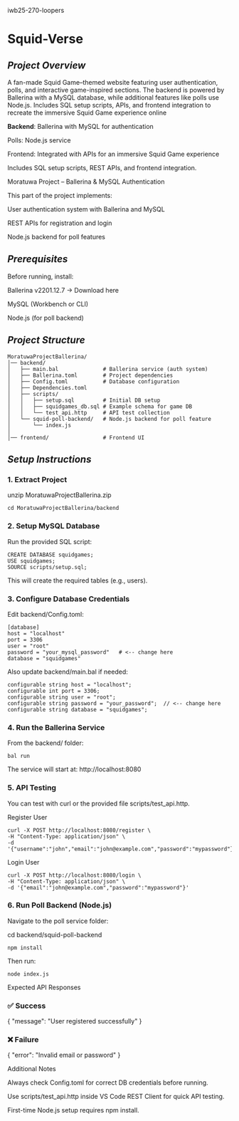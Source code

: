 iwb25-270-loopers
# Squid-Verse


## ***Project Overview***

A fan-made Squid Game–themed website featuring user authentication, polls, and interactive game-inspired sections. The backend is powered by Ballerina with a MySQL database, while additional features like polls use Node.js. Includes SQL setup scripts, APIs, and frontend integration to recreate the immersive Squid Game experience online

**Backend**: Ballerina with MySQL for authentication

Polls: Node.js service

Frontend: Integrated with APIs for an immersive Squid Game experience

Includes SQL setup scripts, REST APIs, and frontend integration.

Moratuwa Project – Ballerina & MySQL Authentication

This part of the project implements:

User authentication system with Ballerina and MySQL

REST APIs for registration and login

Node.js backend for poll features

## ***Prerequisites***

Before running, install:

Ballerina v2201.12.7 → Download here

MySQL (Workbench or CLI)

Node.js (for poll backend)

## ***Project Structure***
```
MoratuwaProjectBallerina/
│── backend/
│   ├── main.bal              # Ballerina service (auth system)
│   ├── Ballerina.toml        # Project dependencies
│   ├── Config.toml           # Database configuration
│   ├── Dependencies.toml
│   ├── scripts/
│   │   ├── setup.sql         # Initial DB setup
│   │   ├── squidgames_db.sql # Example schema for game DB
│   │   └── test_api.http     # API test collection
│   └── squid-poll-backend/   # Node.js backend for poll feature
│       └── index.js
│
│── frontend/                 # Frontend UI
```
## ***Setup Instructions***
### 1. Extract Project
unzip MoratuwaProjectBallerina.zip
```
cd MoratuwaProjectBallerina/backend
```
### 2. Setup MySQL Database

Run the provided SQL script:
```
CREATE DATABASE squidgames;
USE squidgames;
SOURCE scripts/setup.sql;
```

This will create the required tables (e.g., users).

### 3. Configure Database Credentials

Edit backend/Config.toml:
```
[database]
host = "localhost"
port = 3306
user = "root"
password = "your_mysql_password"   # <-- change here
database = "squidgames"
```

Also update backend/main.bal if needed:
```
configurable string host = "localhost";
configurable int port = 3306;
configurable string user = "root";
configurable string password = "your_password";  // <-- change here
configurable string database = "squidgames";
```
### 4. Run the Ballerina Service

From the backend/ folder:
```
bal run
```

The service will start at: http://localhost:8080

### 5. API Testing

You can test with curl or the provided file scripts/test_api.http.

Register User
```
curl -X POST http://localhost:8080/register \
-H "Content-Type: application/json" \
-d '{"username":"john","email":"john@example.com","password":"mypassword"}'
```

Login User

```
curl -X POST http://localhost:8080/login \
-H "Content-Type: application/json" \
-d '{"email":"john@example.com","password":"mypassword"}'
```
### 6. Run Poll Backend (Node.js)

Navigate to the poll service folder:

cd backend/squid-poll-backend
```
npm install
```
Then run:
```
node index.js
```
Expected API Responses

### ✅ Success

{ "message": "User registered successfully" }


### ❌ Failure

{ "error": "Invalid email or password" }

Additional Notes

Always check Config.toml for correct DB credentials before running.

Use scripts/test_api.http inside VS Code REST Client for quick API testing.

First-time Node.js setup requires npm install.

